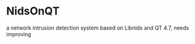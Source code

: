 NidsOnQT
========

a network intrusion detection system based on Libnids and QT 4.7, needs improving